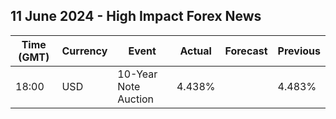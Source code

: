 ## 11 June 2024 - High Impact Forex News

| Time (GMT) | Currency | Event | Actual | Forecast | Previous |
|------|----------|-------|--------|----------|----------|
| 18:00 | USD | 10-Year Note Auction | 4.438% |  | 4.483% |
